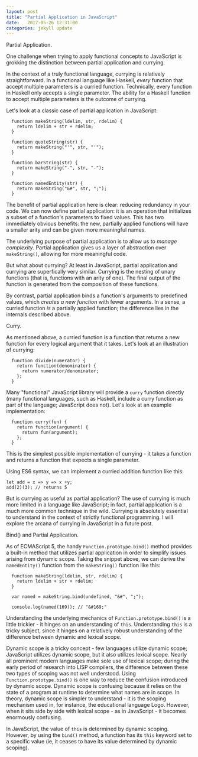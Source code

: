 ```yaml
---
layout: post
title: "Partial Application in JavaScript"
date:   2017-05-26 12:31:00
categories: jekyll update
---
```


Partial Application.

One challenge when trying to apply functional concepts to JavaScript is grokking the distinction between partial application and currying.

In the context of a truly functional language, currying is relatively straightforward. In a functional language like Haskell, _every_ function that accept multiple parameters is a curried function. Technically, every function in Haskell only accepts a single parameter. The ability for a Haskell function to accept multiple parameters is the outcome of currying.

Let's look at a classic case of partial application in JavaScript:

```
  function makeString(ldelim, str, rdelim) {
    return ldelim + str + rdelim;
  }

  function quoteString(str) {
    return makeString("'", str, "'");
  }

  function barString(str) {
    return makeString("-", str, "-");
  }

  function namedEntity(str) {
    return makeString("&#", str, ";");
  }
```

The benefit of partial application here is clear: reducing redundancy in your code. We can now define partial application: it is an operation that initializes a subset of a function's parameters to fixed values. This has two immediately obvious benefits: the new, partially applied functions will have a smaller arity and can be given more meaningful names.

The underlying purpose of partial application is to allow us to _manage complexity_. Partial application gives us a layer of abstraction over `makeString()`, allowing for more meaningful code.

But what about currying? At least in JavaScript, partial application and currying are superfically very similar. Currying is the nesting of unary functions (that is, functions with an arity of one). The final output of the function is generated from the composition of these functions.

By contrast, partial application binds a function's arguments to predefined values, which *creates a new function* with fewer arguments. In a sense, a curried function *is* a partially applied function; the difference lies in the internals described above.

Curry.

As mentioned above, a curried function is a function that returns a new function for every logical argument that it takes. Let's look at an illustration of currying:

```
  function divide(numerator) { 
    return function(denominator) {
      return numerator/denominator;
    };
  }
```

Many "functional" JavaScript library will provide a `curry` function directly (many functional languages, such as Haskell, include a curry function as part of the language; JavaScript does not). Let's look at an example implementation:

```
  function curry(fun) {
    return function(argument) {
      return fun(argument);
    };
  }
```

This is the simplest possible implementation of currying - it takes a function and returns a function that expects a single parameter.


Using ES6 syntax, we can implement a curried addition function like this:
```
let add = x => y => x +y;
add(2)(3); // returns 5
```

But is currying as useful as partial application? The use of currying is much more limited in a language like JavaScript; in fact, partial application is a much more common technique in the wild. Currying is absolutely essential to understand in the context of strictly functional programming. I will explore the arcana of currying in JavaScript in a future post.

Bind() and Partial Application.

As of ECMAScript 5, the handy `Function.prototype.bind()` method provides a built-in method that utilizes partial application in order to simplify issues arising from dynamic scope. Taking the snippet above, we can derive the `namedEntity()` function from the `makeString()` function like this:

```
  function makeString(ldelim, str, rdelim) {
    return ldelim + str + rdelim;
  }

  var named = makeString.bind(undefined, "&#", ";");

  console.log(named(169)); // "&#169;"
```

Understanding the underlying mechanics of `Function.prototype.bind()` is a little trickier - it hinges on an understanding of `this`. Understanding `this` is a tricky subject, since it hinges on a relatively robust understanding of the difference between dynamic and lexical scope.

Dynamic scope is a tricky concept - few languages utilize dynamic scope; JavaScript utilizes dynamic scope, but it also utilizes lexical scope. Nearly all prominent modern languages make sole use of lexical scope; during the early period of research into LISP compilers, the difference between these two types of scoping was not well understood. Using `Function.prototype.bind()` is one way to reduce the confusion introduced by dynamic scope. Dynamic scope is confusing because it relies on the state of a program at runtime to determine what names are in scope. In theory, dynamic scope is simpler to understand - it is the scoping mechanism used in, for instance, the educational language Logo. However, when it sits side by side with lexical scope - as in JavaScript - it becomes enormously confusing.

In JavaScript, the value of `this` is determined by dynamic scoping. However, by using the `bind()` method, a function has its `this` keyword set to a specific value (ie, it ceases to have its value determined by dynamic scoping).